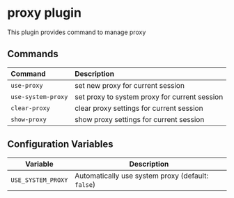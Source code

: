 # proxy plugin

This plugin provides command to manage proxy

## Commands

| Command            | Description                                   |
| :----------------- | :-------------------------------------------- |
| `use-proxy`        | set new proxy for current session             |
| `use-system-proxy` | set proxy to system proxy for current session |
| `clear-proxy`      | clear proxy settings for current session      |
| `show-proxy`       | show proxy settings for current session       |

## Configuration Variables

| Variable           | Description                                       |
| ------------------ | ------------------------------------------------- |
| `USE_SYSTEM_PROXY` | Automatically use system proxy (default: `false`) |